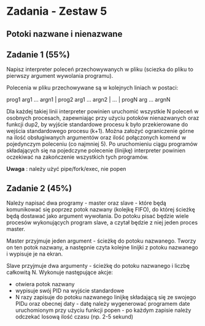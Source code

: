 # Zadania - Zestaw 5

## Potoki nazwane i nienazwane

## Zadanie 1 (55%)

Napisz interpreter poleceń przechowywanych w pliku (sciezka do pliku to pierwszy argument
wywolania programu).

Polecenia w pliku przechowywane są w kolejnych liniach w postaci:

prog1 arg1 ... argn1 | prog2 arg1 ... argn2 | ... | progN arg ... argnN

Dla każdej takiej linii interpreter powinien uruchomić wszystkie N poleceń w osobnych
procesach, zapewniając przy użyciu potoków nienazwanych oraz funkcji dup2, by wyjście
standardowe procesu k było przekierowane do wejścia standardowego procesu (k+1). Można
założyć ograniczenie górne na ilość obsługiwanych argumentów oraz ilość połączonych komend w
pojedynczym poleceniu (co najmniej 5). Po uruchomieniu ciągu programów składających się na
pojedczyne polecenie (linijkę) interpreter powinien oczekiwać na zakończenie wszystkich tych
programów.

**Uwaga** : należy użyć pipe/fork/exec, nie popen

## Zadanie 2 (45%)

Należy napisać dwa programy - master oraz slave - które będą komunikować się poprzez potok
nazwany (kolejkę FIFO), do której ścieżkę będą dostawać jako argument wywołania. Do potoku
pisać będzie wiele procesów wykonujących program slave, a czytał będzie z niej jeden proces
master.

Master przyjmuje jeden argument - ścieżkę do potoku nazwanego. Tworzy on ten potok nazwany,
a następnie czyta kolejne linijki z potoku nazwanego i wypisuje je na ekran.

Slave przyjmuje dwa argumenty - ścieżkę do potoku nazwanego i liczbę całkowitą N. Wykonuje
następujące akcje:

- otwiera potok nazwany
- wypisuje swój PID na wyjście standardowe
- N razy zapisuje do potoku nazwanego linijkę składającą się ze swojego PIDu oraz obecnej
    daty
       - datę należy wygenerować programem date uruchomionym przy użyciu
          funkcji popen
       - po każdym zapisie należy odczekać losową ilość czasu (np. 2-5 sekund)



